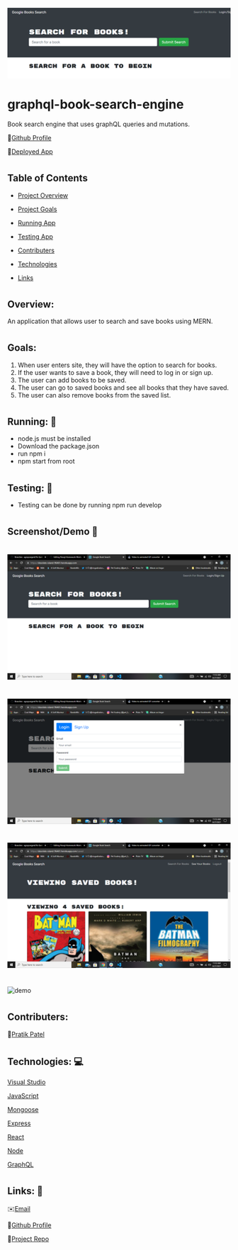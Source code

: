 ![background](client/public/background.png)

# graphql-book-search-engine

Book search engine that uses graphQL queries and mutations.

👨[Github Profile](https://github.com/PratikPatel-Code/)

🏃[Deployed App](https://desolate-island-96461.herokuapp.com/)

#

## Table of Contents

- [Project Overview](#Overview)

- [Project Goals](#Goals)

- [Running App](#Running)

- [Testing App](#Testing)

- [Contributers](#Contributers)

- [Technologies](#Technologies)

- [Links](#Links)

#

## Overview:

An application that allows user to search and save books using MERN.

#

## Goals:

1. When user enters site, they will have the option to search for books.
2. If the user wants to save a book, they will need to log in or sign up.
3. The user can add books to be saved.
4. The user can go to saved books and see all books that they have saved.
5. The user can also remove books from the saved list.

#

## Running: 🏃

- node.js must be installed
- Download the package.json
- run npm i
- npm start from root

#

## Testing: 🔬

- Testing can be done by running npm run develop

#

## Screenshot/Demo 📸

#

![intro](client/public/intro.png)

#

![login](client/public/login.png)

#

![search](client/public/search.png)

#

![demo](client/public/video.gif)

#

#

## Contributers:

👨[Pratik Patel](https://github.com/PratikPatel-Code/)

#

## Technologies: 💻

[Visual Studio](https://visualstudio.microsoft.com/)

[JavaScript](https://www.javascript.com/)

[Mongoose](https://www.npmjs.com/package/mongoose)

[Express](https://www.npmjs.com/package/express)

[React](https://reactjs.org/)

[Node](https://nodejs.org/en/)

[GraphQL](https://graphql.org/)

#

## Links: 🔗

✉️[Email](pratikpatel_85@yahoo.com)

👨[Github Profile](https://github.com/PratikPatel-Code/)

📁[Project Repo](https://github.com/PratikPatel-Code/graphql-book-search-engine)
